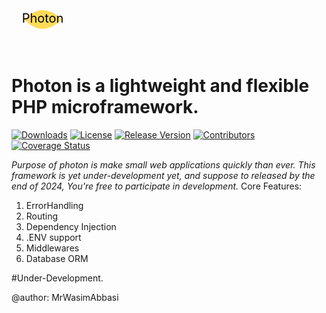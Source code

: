<svg xmlns="http://www.w3.org/2000/svg" width="100" height="100" viewBox="0 0 100 100">
  <!-- Light beam representing a photon -->
  <path d="M20 50 Q50 20 80 50 Q50 80 20 50 Z" fill="#ffdb58"/>
  <!-- Text "Photon" -->
  <text x="50%" y="50%" dominant-baseline="middle" text-anchor="middle" font-size="20" fill="#000">Photon</text>
</svg>

# Photon is a lightweight and flexible PHP microframework.

[![Downloads](https://img.shields.io/github/downloads/MrWasimAbbasi/photon/total.svg)](https://github.com/MrWasimAbbasi/photon/releases/)  [![License](https://img.shields.io/github/license/MrWasimAbbasi/photon.svg)](https://github.com/MrWasimAbbasi/photon/blob/master/LICENSE)
[![Release Version](https://img.shields.io/github/v/release/MrWasimAbbasi/photon.svg)](https://github.com/MrWasimAbbasi/photon/releases/)
[![Contributors](https://img.shields.io/github/contributors/MrWasimAbbasi/photon.svg)](https://github.com/MrWasimAbbasi/photon/graphs/contributors)
[![Coverage Status](https://coveralls.io/repos/github/MrWasimAbbasi/photon/badge.svg)](https://coveralls.io/github/MrWasimAbbasi/photon)

*Purpose of photon is make small web applications quickly than ever. This framework is yet under-development yet, and suppose to released by the end of 2024, You're free to participate in development.*
Core Features:

1. ErrorHandling
2. Routing
3. Dependency Injection
4. .ENV support
5. Middlewares
6. Database ORM


#Under-Development.










@author: MrWasimAbbasi
